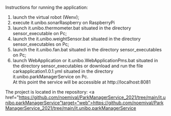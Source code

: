 Instructions for running the application:  <br />
1) launch the virtual robot (Wenv);  <br />
2) execute it.unibo.sonarRaspberry on RaspberryPi <br />
3) launch it.unibo.thermometer.bat situated in the directory sensor_executable on Pc; <br />
4) launch the it.unibo.weightSensor.bat situated in the directory sensor_executables on Pc; <br />
5) launch the it.unibo.fan.bat situated in the directory sensor_executables on Pc; <br />
6) launch WebApplication or it.unibo.WebApplicationPms.bat situated in the directory sensor_executables or download and run the file carkapplication1.0.1.yml situated in the directory it.unibo.parkManagerService on Pc. <br>
At this point the service will be accessible at http://localhost:8081  <br />
	
The project is located in the repository: <a href="https://github.com/noemival/ParkManagerService_2021/tree/main/it.unibo.parkManagerService"target="web">https://github.com/noemival/ParkManagerService_2021/tree/main/it.unibo.parkManagerService</a></p>

